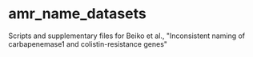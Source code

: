 # amr_name_datasets
Scripts and supplementary files for Beiko et al., "Inconsistent naming of carbapenemase1 and colistin-resistance genes"
